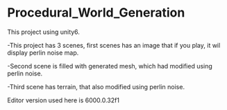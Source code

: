 # Procedural_World_Generation
This project using unity6.

-This project has 3 scenes, first scenes has an image that if you play, it wil display perlin noise map.

-Second scene is filled with generated mesh, which had modified using perlin noise.

-Third scene has terrain, that also modified using perlin noise.


Editor version used here is 6000.0.32f1
